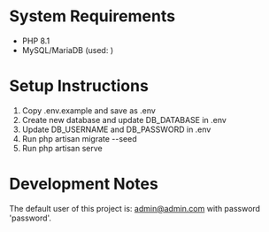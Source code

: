 # System Requirements
- PHP 8.1
- MySQL/MariaDB (used: )

# Setup Instructions
1. Copy .env.example and save as .env
2. Create new database and update DB_DATABASE in .env
3. Update DB_USERNAME and DB_PASSWORD in .env
4. Run php artisan migrate --seed
5. Run php artisan serve

# Development Notes
The default user of this project is: admin@admin.com with password 'password'.
